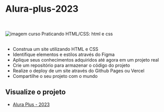 # Alura-plus-2023

<br>
<br>
<div>
<img alt="imagem curso Praticando HTML/CSS: html e css" src="https://github.com/Feuchard/Alura-Plus-2023/blob/main/assets/img/html-e-css-praticando-html-css">
<br>
<br>
  <ul>
    <li>Construa um site utilizando HTML e CSS</li>
    <li>Identifique elementos e estilos através do Figma</li>
    <li>Aplique seus conhecimentos adquiridos até agora em um projeto real</li>
    <li>Crie um repositório para armazenar o código do projeto</li>
    <li>Realize o deploy de um site através do Github Pages ou Vercel</li>
    <li>Compartilhe o seu projeto com o mundo</li>
</div>  
  
## Visualize o projeto
  
  <ul>
    <li><a href="https://feuchard.github.io/Alura-Plus-2023/" target="_blank">Alura Plus - 2023</li>
  </ul>

